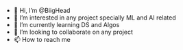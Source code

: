 - 👋 Hi, I’m @BiigHead
- 👀 I’m interested in any project specially ML and AI related
- 🌱 I’m currently learning DS and Algos
- 💞️ I’m looking to collaborate on any project
- 📫 How to reach me 

<!---
BiigHead/BiigHead is a ✨ special ✨ repository because its `README.md` (this file) appears on your GitHub profile.
You can click the Preview link to take a look at your changes.
--->
